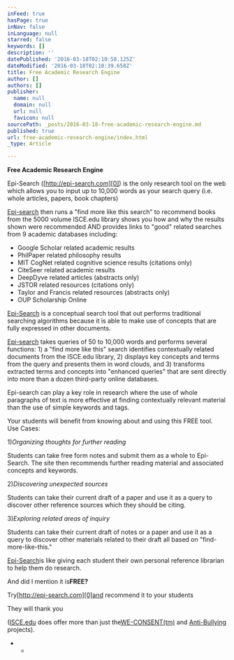 ```yaml
---
inFeed: true
hasPage: true
inNav: false
inLanguage: null
starred: false
keywords: []
description: ''
datePublished: '2016-03-18T02:10:58.125Z'
dateModified: '2016-03-18T02:10:39.658Z'
title: Free Academic Research Engine
author: []
authors: []
publisher:
  name: null
  domain: null
  url: null
  favicon: null
sourcePath: _posts/2016-03-18-free-academic-research-engine.md
published: true
url: free-academic-research-engine/index.html
_type: Article

---
```

**Free Academic Research Engine**

Epi-Search ([http://epi-search.com][0]) is the only research tool on the web which allows you to input up to 10,000 words as your search query (i.e. whole articles, papers, book chapters)

[Epi-search][0] then runs a "find more like this search" to recommend books from the 5000 volume ISCE.edu library shows you how and why the results shown were recommended AND provides links to "good" related searches from 9 academic databases including:

* Google Scholar related academic results
* PhilPaper related philosophy results
* MIT CogNet related cognitive science results (citations only)
* CiteSeer related academic results
* DeepDyve related articles (abstracts only)
* JSTOR related resources (citations only)
* Taylor and Francis related resources (abstracts only)
* OUP Scholarship Online

[Epi-Search][0] is a conceptual search tool that out performs traditional searching algorithms because it is able to make use of concepts that are fully expressed in other documents.

[Epi-search][0] takes queries of 50 to 10,000 words and performs several functions: 1) a "find more like this" search identifies contextually related documents from the ISCE.edu library, 2) displays key concepts and terms from the query and presents them in word clouds, and 3) transforms extracted terms and concepts into "enhanced queries" that are sent directly into more than a dozen third-party online databases.

Epi-search can play a key role in research where the use of whole paragraphs of text is more effective at finding contextually relevant material than the use of simple keywords and tags.

Your students will benefit from knowing about and using this FREE tool.  
Use Cases:

1)_Organizing thoughts for further reading_

Students can take free form notes and submit them as a whole to Epi-Search. The site then recommends further reading material and associated concepts and keywords.

2)_Discovering unexpected sources_

Students can take their current draft of a paper and use it as a query to discover other reference sources which they should be citing.

3)_Exploring related areas of inquiry_

Students can take their current draft of notes or a paper and use it as a query to discover other materials related to their draft all based on "find-more-like-this."

[Epi-Search][0]is like giving each student their own personal reference librarian to help them do research.

And did I mention it is**FREE?**

Try[http://epi-search.com][0]and recommend it to your students

They will thank you

([ISCE.edu][1] does offer more than just the[WE-CONSENT(tm)][2] and [Anti-Bullying][3] projects).

* * 

[0]: http://epi-search.com/
[1]: http://isce.edu/
[2]: http://we-consent.org/
[3]: http://thenoapp.org/